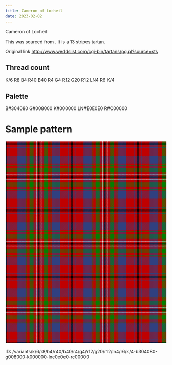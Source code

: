 ```yaml
---
title: Cameron of Locheil
date: 2023-02-02
---
```

Cameron of Locheil

This was sourced from <no value>.  It is a 13 stripes tartan.

Original link http://www.weddslist.com/cgi-bin/tartans/pg.pl?source=sts

## Thread count
K/6 R8 B4 R40 B40 R4 G4 R12 G20 R12 LN4 R6 K/4

## Palette
B#304080 G#008000 K#000000 LN#E0E0E0 R#C00000

# Sample pattern

![Tartan detail](tartan.png "K/6 R8 B4 R40 B40 R4 G4 R12 G20 R12 LN4 R6 K/4 tartan")

ID: /variants/k/6/r8/b4/r40/b40/r4/g4/r12/g20/r12/ln4/r6/k/4-b304080-g008000-k000000-lne0e0e0-rc00000